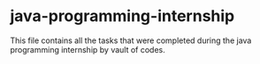 # java-programming-internship
This file contains all the tasks that were completed during the java programming internship by vault of codes.
